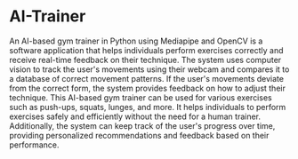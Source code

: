 # AI-Trainer
An AI-based gym trainer in Python using Mediapipe and OpenCV is a software application that helps individuals perform exercises correctly and receive real-time feedback on their technique. The system uses computer vision to track the user's movements using their webcam and compares it to a database of correct movement patterns. If the user's movements deviate from the correct form, the system provides feedback on how to adjust their technique.
This AI-based gym trainer can be used for various exercises such as push-ups, squats, lunges, and more. It helps individuals to perform exercises safely and efficiently without the need for a human trainer. Additionally, the system can keep track of the user's progress over time, providing personalized recommendations and feedback based on their performance.
